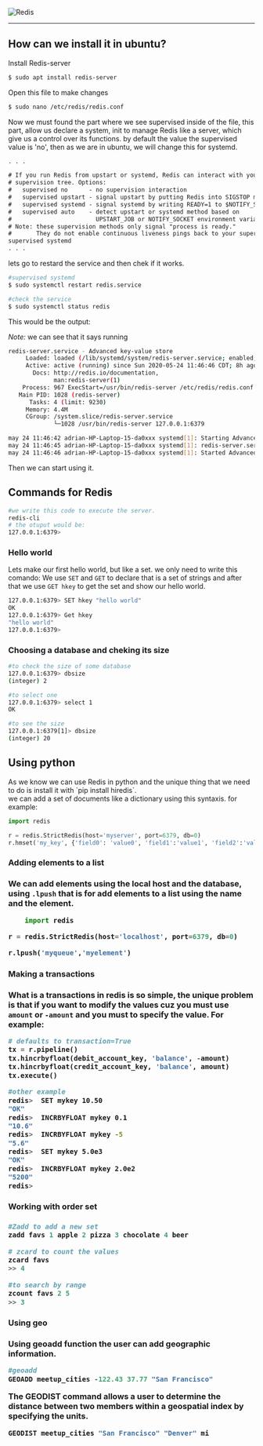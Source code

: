 

![Redis](https://wikihosting.es/wp-content/uploads/2019/11/Redis-980x551.png)
<br>
***

<h2>How can we install it in ubuntu? </h2>

Install Redis-server

````Bash
$ sudo apt install redis-server
````
Open this file to make changes

````Bash
$ sudo nano /etc/redis/redis.conf
````
Now we must found the part where we see supervised inside of the file, this part, allow us declare a system, init to manage Redis
like a server, which give us a control over its functions. by default the value the supervised value is 'no', then as we are in ubuntu,
we will change this for systemd.

````txt
. . .

# If you run Redis from upstart or systemd, Redis can interact with your
# supervision tree. Options:
#   supervised no      - no supervision interaction
#   supervised upstart - signal upstart by putting Redis into SIGSTOP mode
#   supervised systemd - signal systemd by writing READY=1 to $NOTIFY_SOCKET
#   supervised auto    - detect upstart or systemd method based on
#                        UPSTART_JOB or NOTIFY_SOCKET environment variables
# Note: these supervision methods only signal "process is ready."
#       They do not enable continuous liveness pings back to your supervisor.
supervised systemd
. . .
````
lets go to restard the service and then chek if it works.

````Bash
#supervised systemd
$ sudo systemctl restart redis.service

#check the service
$ sudo systemctl status redis
````
This would be the output:

*Note:* we can see that it says running

````Bash
redis-server.service - Advanced key-value store
     Loaded: loaded (/lib/systemd/system/redis-server.service; enabled; vendor >
     Active: active (running) since Sun 2020-05-24 11:46:46 CDT; 8h ago
       Docs: http://redis.io/documentation,
             man:redis-server(1)
    Process: 967 ExecStart=/usr/bin/redis-server /etc/redis/redis.conf (code=ex>
   Main PID: 1028 (redis-server)
      Tasks: 4 (limit: 9230)
     Memory: 4.4M
     CGroup: /system.slice/redis-server.service
             └─1028 /usr/bin/redis-server 127.0.0.1:6379

may 24 11:46:42 adrian-HP-Laptop-15-da0xxx systemd[1]: Starting Advanced key-va>
may 24 11:46:45 adrian-HP-Laptop-15-da0xxx systemd[1]: redis-server.service: Ca>
may 24 11:46:46 adrian-HP-Laptop-15-da0xxx systemd[1]: Started Advanced key-val>
````
Then we can start using it.

<h2>Commands for Redis</h2>

````bash
#we write this code to execute the server.
redis-cli
# the otuput would be:
127.0.0.1:6379> 
````
<h3>Hello world</h3>

Lets make our first hello world, but like a set. we only need to write this comando:
We use `SET` and `GET` to declare that is a set of strings and after that we use `GET hkey` to get the set
and show our hello world.

````bash
127.0.0.1:6379> SET hkey "hello world"
OK
127.0.0.1:6379> Get hkey
"hello world"
127.0.0.1:6379> 
````
<h3>Choosing a database and cheking its size</h3>

````Bash
#to check the size of some database
127.0.0.1:6379> dbsize
(integer) 2

#to select one
127.0.0.1:6379> select 1
OK

#to see the size
127.0.0.1:6379[1]> dbsize
(integer) 20
````

<h2>Using python</h2>
As we know we can use Redis in python and the unique thing that we need to do is install it with `pip install hiredis`.
<br>
we can add a set of documents like a dictionary using this syntaxis.
for example:

````Python
import redis

r = redis.StrictRedis(host='myserver', port=6379, db=0)
r.hmset('my_key', {'field0': 'value0', 'field1':'value1', 'field2':'value2'}
````

<h3>Adding elements to a list<h3>
 
 We can add elements using the local host and the database, using `.lpush`
 that is for add elements to a list using the name and the element.
 
 ````Python
     import redis

r = redis.StrictRedis(host='localhost', port=6379, db=0)

r.lpush('myqueue','myelement') 
 ````
<h3>Making a transactions<h3>

What is a transactions in redis is so simple, the unique problem is that if you want to modify the values cuz you must use
`amount` or `-amount` and you must to specify the value. For example:

````Python
# defaults to transaction=True 
tx = r.pipeline()
tx.hincrbyfloat(debit_account_key, 'balance', -amount)
tx.hincrbyfloat(credit_account_key, 'balance', amount)
tx.execute()
````
````Bash
#other example
redis>  SET mykey 10.50
"OK"
redis>  INCRBYFLOAT mykey 0.1
"10.6"
redis>  INCRBYFLOAT mykey -5
"5.6"
redis>  SET mykey 5.0e3
"OK"
redis>  INCRBYFLOAT mykey 2.0e2
"5200"
redis>  
````

<h3>Working with order set<h3>
     
````Python
#Zadd to add a new set
zadd favs 1 apple 2 pizza 3 chocolate 4 beer

# zcard to count the values
zcard favs
>> 4

#to search by range
zcount favs 2 5
>> 3
````

<h3>Using geo<h3>

Using geoadd function the user can add geographic information.

````Python
#geoadd
GEOADD meetup_cities -122.43 37.77 "San Francisco"
````

The GEODIST command allows a user to determine the distance between two members within a geospatial index by specifying the units. 

````Python
GEODIST meetup_cities "San Francisco" "Denver" mi
````



